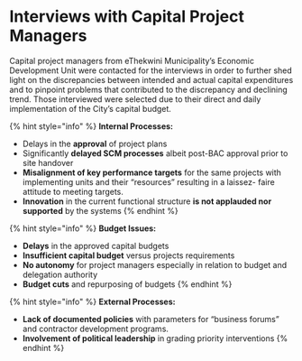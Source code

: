 # Interviews with Capital Project Managers

Capital project managers from eThekwini Municipality’s Economic Development Unit were contacted for the interviews in order to further shed light on the discrepancies between intended and actual capital expenditures and to pinpoint problems that contributed to the discrepancy and declining trend. Those interviewed were selected due to their direct and daily implementation of the City’s capital budget.

{% hint style="info" %}
**Internal Processes:**

* Delays in the **approval** of project plans
* Significantly **delayed SCM processes** albeit post-BAC approval prior to site handover
* **Misalignment of key performance targets** for the same projects with implementing units and their “resources” resulting in a laissez- faire attitude to meeting targets.
* **Innovation** in the current functional structure **is not applauded nor supported** by the systems
{% endhint %}

{% hint style="info" %}
**Budget Issues:**

* **Delays** in the approved capital budgets
* **Insufficient capital budget** versus projects requirements
* **No autonomy** for project managers especially in relation to budget and delegation authority
* **Budget cuts** and repurposing of budgets
{% endhint %}

{% hint style="info" %}
**External Processes:**

* **Lack of documented policies** with parameters for “business forums” and contractor development programs.
* **Involvement of political leadership** in grading priority interventions
{% endhint %}

